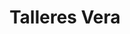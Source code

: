 ---
title: "Talleres Vera"
url: /alcala-del-valle/talleres-vera/
shop: reparación de automóviles
---